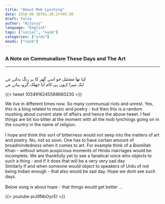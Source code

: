 ```yaml
---
title: "About Mob Lynching"
date: 2018-08-30T01:26:27+05:30
draft: false
author: "Rituraj"
language: "English"
tags: ["social", "nazm"]
categories: ["urdu"]
moods: ["nazm"]
---
```


### A Note on Communalism These Days and The Art
------------------------------------------------

<br>کیا تھا مشٹیل جو اسے گھر کا ہر رنگ بدلنے مے<br>
ایک میرا کہوں ہی کام آیا  جھلک گروہ  بنانے مے

{{< tweet 1034916245588660230 >}}

We live in different times now. So many communual riots and unrest. Yes, this is a blog related to music and poetry - but then this is a random mushing about current state of affairs and hence the above tweet. I feel things are bit too bitter at the moment with all the mob lynchings going on in the country in the name of religion.<br><br>
I hope and think this sort of bitterness would not seep into the matters of art and poetry. No, not so soon. One has to have certain amount of broadmindedness when it comes to art. For example think of a Bismillah Khan - without whom auspicious moments of Hindu marriages would be incomplete. We are thankfully yet to see a fanatical voice who objects to such a thing - and if it does that will be a very very sad day<br>
Similarly if and when someone would object to speakers of Urdu of not being Indian enough - that also would be sad day. Hope we dont see such days.<br><br>
Below song is about hope - that things would get better ...

{{< youtube prJ9NbOycEI >}}

